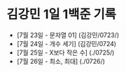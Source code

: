 # 김강민 1일 1백준 기록

-   [7월 23일 - 문자열 01] (김강민/0723/)
-   [7월 24일 - 개수 세기] (김강민/0724)
-   [7월 25일 - X보다 작은 수] (./0725/)
-   [7월 26일 - 최소, 최대] (./0726/)
